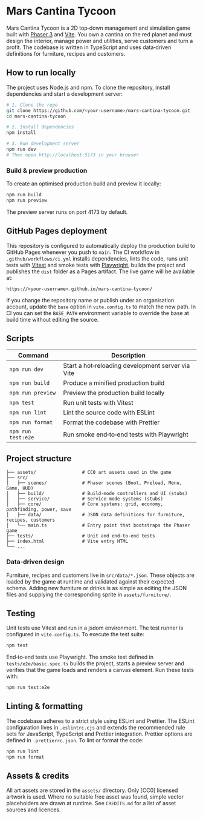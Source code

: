 # Mars Cantina Tycoon

Mars Cantina Tycoon is a 2D top‑down management and simulation game built with
[Phaser 3](https://phaser.io/) and [Vite](https://vitejs.dev/). You own a
cantina on the red planet and must design the interior, manage power and
utilities, serve customers and turn a profit. The codebase is written in
TypeScript and uses data‑driven definitions for furniture, recipes and
customers.

## How to run locally

The project uses Node.js and npm. To clone the repository, install
dependencies and start a development server:

```sh
# 1. Clone the repo
git clone https://github.com/<your-username>/mars-cantina-tycoon.git
cd mars-cantina-tycoon

# 2. Install dependencies
npm install

# 3. Run development server
npm run dev
# Then open http://localhost:5173 in your browser
```

### Build & preview production

To create an optimised production build and preview it locally:

```sh
npm run build
npm run preview
```

The preview server runs on port 4173 by default.

## GitHub Pages deployment

This repository is configured to automatically deploy the production build to
GitHub Pages whenever you push to `main`. The CI workflow in
`.github/workflows/ci.yml` installs dependencies, lints the code, runs unit
tests with [Vitest](https://vitest.dev/) and smoke tests with
[Playwright](https://playwright.dev/), builds the project and publishes the
`dist` folder as a Pages artifact. The live game will be available at:

```
https://<your-username>.github.io/mars-cantina-tycoon/
```

If you change the repository name or publish under an organisation account,
update the `base` option in `vite.config.ts` to match the new path. In CI you
can set the `BASE_PATH` environment variable to override the base at build
time without editing the source.

## Scripts

| Command          | Description                                                        |
|------------------|--------------------------------------------------------------------|
| `npm run dev`    | Start a hot‑reloading development server via Vite                  |
| `npm run build`  | Produce a minified production build                                |
| `npm run preview`| Preview the production build locally                               |
| `npm test`       | Run unit tests with Vitest                                         |
| `npm run lint`   | Lint the source code with ESLint                                   |
| `npm run format` | Format the codebase with Prettier                                  |
| `npm run test:e2e` | Run smoke end‑to‑end tests with Playwright                       |

## Project structure

```
├── assets/                 # CC0 art assets used in the game
├── src/
│   ├── scenes/             # Phaser scenes (Boot, Preload, Menu, Game, HUD)
│   ├── build/              # Build‑mode controllers and UI (stubs)
│   ├── service/            # Service‑mode systems (stubs)
│   ├── core/               # Core systems: grid, economy, pathfinding, power, save
│   ├── data/               # JSON data definitions for furniture, recipes, customers
│   └── main.ts             # Entry point that bootstraps the Phaser game
├── tests/                  # Unit and end‑to‑end tests
├── index.html              # Vite entry HTML
└── ...
```

### Data‑driven design

Furniture, recipes and customers live in `src/data/*.json`. These objects are
loaded by the game at runtime and validated against their expected schema.
Adding new furniture or drinks is as simple as editing the JSON files and
supplying the corresponding sprite in `assets/furniture/`.

## Testing

Unit tests use Vitest and run in a jsdom environment. The test runner is
configured in `vite.config.ts`. To execute the test suite:

```sh
npm test
```

End‑to‑end tests use Playwright. The smoke test defined in
`tests/e2e/basic.spec.ts` builds the project, starts a preview server and
verifies that the game loads and renders a canvas element. Run these tests
with:

```sh
npm run test:e2e
```

## Linting & formatting

The codebase adheres to a strict style using ESLint and Prettier. The ESLint
configuration lives in `.eslintrc.cjs` and extends the recommended rule sets
for JavaScript, TypeScript and Prettier integration. Prettier options are
defined in `.prettierrc.json`. To lint or format the code:

```sh
npm run lint
npm run format
```

## Assets & credits

All art assets are stored in the `assets/` directory. Only [CC0] licensed
artwork is used. Where no suitable free asset was found, simple vector
placeholders are drawn at runtime. See `CREDITS.md` for a list of asset
sources and licences.